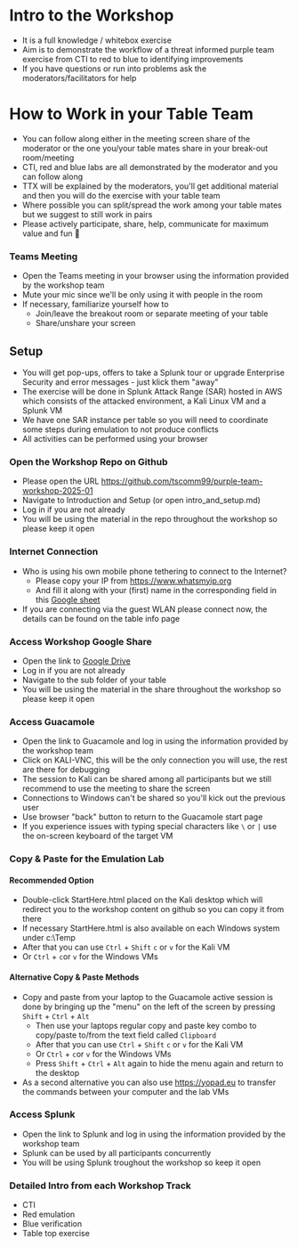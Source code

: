 # Intro to the Workshop
- It is a full knowledge / whitebox exercise
- Aim is to demonstrate the workflow of a threat informed purple team exercise from CTI to red to blue to identifying improvements
- If you have questions or run into problems ask the moderators/facilitators for help

# How to Work in your Table Team
- You can follow along either in the meeting screen share of the moderator or the one you/your table mates share in your break-out room/meeting
- CTI, red and blue labs are all demonstrated by the moderator and you can follow along
- TTX will be explained by the moderators, you'll get additional material and then you will do the exercise with your table team
- Where possible you can split/spread the work among your table mates but we suggest to still work in pairs
- Please actively participate, share, help, communicate for maximum value and fun :tada:

### Teams Meeting
- Open the Teams meeting in your browser using the information provided by the workshop team
- Mute your mic since we'll be only using it with people in the room
- If necessary, familiarize yourself how to
  - Join/leave the breakout room or separate meeting of your table
  - Share/unshare your screen

## Setup
- You will get pop-ups, offers to take a Splunk tour or upgrade Enterprise Security and error messages - just klick them "away"
- The exercise will be done in Splunk Attack Range (SAR) hosted in AWS which consists of the attacked environment, a Kali Linux VM and a Splunk VM
- We have one SAR instance per table so you will need to coordinate some steps during emulation to not produce conflicts
- All activities can be performed using your browser

### Open the Workshop Repo on Github
- Please open the URL https://github.com/tscomm99/purple-team-workshop-2025-01
- Navigate to Introduction and Setup (or open intro_and_setup.md)
- Log in if you are not already
- You will be using the material in the repo throughout the workshop so please keep it open

### Internet Connection
- Who is using his own mobile phone tethering to connect to the Internet?
  - Please copy your IP from https://www.whatsmyip.org
  - And fill it along with your (first) name in the corresponding field in this [Google sheet](https://docs.google.com/spreadsheets/d/15LgJh1XdqQX-9BGRK4M67IqqKdRuiUQn/edit?usp=share_link&ouid=108745218984106173786&rtpof=true&sd=true)
- If you are connecting via the guest WLAN please connect now, the details can be found on the table info page

### Access Workshop Google Share
- Open the link to [Google Drive](https://drive.google.com/drive/folders/1vgt2CnNr_iRbZpUD5jNu2JX2WpRNgITr?usp=sharing)
- Log in if you are not already
- Navigate to the sub folder of your table
- You will be using the material in the share throughout the workshop so please keep it open

### Access Guacamole
- Open the link to Guacamole and log in using the information provided by the workshop team
- Click on KALI-VNC, this will be the only connection you will use, the rest are there for debugging
- The session to Kali can be shared among all participants but we still recommend to use the meeting to share the screen
- Connections to Windows can't be shared so you'll kick out the previous user
- Use browser "back" button to return to the Guacamole start page
- If you experience issues with typing special characters like `\` or `|` use the on-screen keyboard of the target VM

### Copy & Paste for the Emulation Lab
#### Recommended Option
- Double-click StartHere.html placed on the Kali desktop which will redirect you to the workshop content on github so you can copy it from there
- If necessary StartHere.html is also available on each Windows system under c:\Temp
- After that you can use `Ctrl` + `Shift` `c` or `v` for the Kali VM
 - Or `Ctrl` + `c`or `v` for the Windows VMs
#### Alternative Copy & Paste Methods
- Copy and paste from your laptop to the Guacamole active session is done by bringing up the "menu" on the left of the screen by pressing `Shift` + `Ctrl` + `Alt`
  - Then use your laptops regular copy and paste key combo to copy/paste to/from the text field called `Clipboard`
  - After that you can use `Ctrl` + `Shift` `c` or `v` for the Kali VM
  - Or `Ctrl` + `c`or `v` for the Windows VMs
  - Press `Shift` + `Ctrl` + `Alt` again to hide the menu again and return to the desktop
- As a second alternative you can also use https://yopad.eu to transfer the commands between your computer and the lab VMs

### Access Splunk
- Open the link to Splunk and log in using the information provided by the workshop team
- Splunk can be used by all participants concurrently
- You will be using Splunk troughout the workshop so keep it open

### Detailed Intro from each Workshop Track
- CTI
- Red emulation
- Blue verification
- Table top exercise

